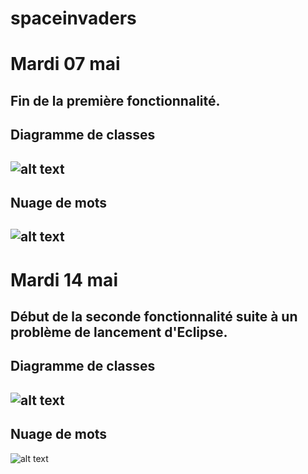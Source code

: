 # spaceinvaders

# Mardi 07 mai
Fin de la première fonctionnalité.
--- 
Diagramme de classes
---
![alt text](https://image.noelshack.com/fichiers/2019/19/2/1557239695-diagramme.png)
---
Nuage de mots
---
![alt text](https://image.noelshack.com/fichiers/2019/19/2/1557241814-spaceinvaders.png)
---

# Mardi 14 mai
Début de la seconde fonctionnalité suite à un problème de lancement d'Eclipse.
---
Diagramme de classes
---
![alt text](https://image.noelshack.com/fichiers/2019/20/2/1557833992-diagramme2.png)
---
Nuage de mots
---
![alt text](https://image.noelshack.com/fichiers/2019/20/2/1557834156-spaceinvaders2.png)
